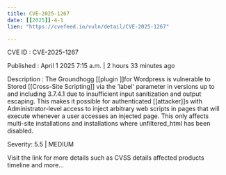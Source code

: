 ```yaml
---
title: CVE-2025-1267
date: [[2025]]-4-1
lien: "https://cvefeed.io/vuln/detail/CVE-2025-1267"

---
```


CVE ID : CVE-2025-1267

Published :  April 1
2025
7:15 a.m. | 2 hours
33 minutes ago

Description : The Groundhogg [[plugin ]]for Wordpress is vulnerable to Stored [[Cross-Site Scripting]] via the ‘label' parameter in versions up to
and including
3.7.4.1 due to insufficient input sanitization and output escaping. This makes it possible for authenticated [[attacker]]s
with Administrator-level access
to inject arbitrary web scripts in pages that will execute whenever a user accesses an injected page. This only affects multi-site installations and installations where unfiltered_html has been disabled.

Severity: 5.5 | MEDIUM

Visit the link for more details
such as CVSS details
affected products
timeline
and more...
